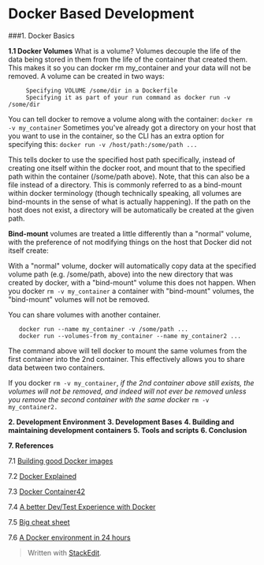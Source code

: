 Docker Based Development
=======================

###1. Docker Basics

**1.1 Docker Volumes**
What is a volume?
Volumes decouple the life of the data being stored in them from the life of the container that created them. This makes it so you can docker rm my_container and your data will not be removed.
A volume can be created in two ways:
```
     Specifying VOLUME /some/dir in a Dockerfile
     Specifying it as part of your run command as docker run -v /some/dir
```
You can tell docker to remove a volume along with the container:
```docker rm -v my_container```
Sometimes you've already got a directory on your host that you want to use in the container, so the CLI has an extra option for specifying this:
```docker run -v /host/path:/some/path ...  ```

This tells docker to use the specified host path specifically, instead of creating one itself within the docker root, and mount that to the specified path within the container (/some/path above). Note, that this can also be a file instead of a directory. This is commonly referred to as a bind-mount within docker terminology (though technically speaking, all volumes are bind-mounts in the sense of what is actually happening). If the path on the host does not exist, a directory will be automatically be created at the given path.

**Bind-mount** volumes are treated a little differently than a "normal" volume, with the preference of not modifying things on the host that Docker did not itself create:

With a "normal" volume, docker will automatically copy data at the specified volume path (e.g. /some/path, above) into the new directory that was created by docker, with a "bind-mount" volume this does not happen.
When you docker ```rm -v my_container``` a container with "bind-mount" volumes, the "bind-mount" volumes will not be removed.

You can share volumes with another container.
```
   docker run --name my_container -v /some/path ...
   docker run --volumes-from my_container --name my_container2 ...
```

The command above will tell docker to mount the same volumes from the first container into the 2nd container. This effectively allows you to share data between two containers.

If you docker ```rm -v my_container```, *if the 2nd container above still exists, the volumes will not be removed, and indeed will not ever be removed unless you remove the second container with the same docker* 
```rm -v my_container2.```


 **2. Development Environment**
 **3. Development Bases**
 **4. Building and maintaining development containers**
 **5. Tools and scripts**
 **6. Conclusion**

 **7. References**

7.1 [Building good Docker images](http://jonathan.bergknoff.com/journal/building-good-docker-images)

7.2 [Docker Explained](https://www.digitalocean.com/community/tutorials/docker-explained-using-dockerfiles-to-automate-building-of-images)

7.3 [Docker Container42](http://container42.com/)

7.4 [A better Dev/Test Experience with Docker](https://medium.com/aws-activate-startup-blog/a-better-dev-test-experience-docker-and-aws-291da5ab1238)

7.5 [Big cheat sheet](http://bigocheatsheet.com/#comments)

7.6 [A Docker environment in 24 hours](https://blog.relateiq.com/a-docker-dev-environment-in-24-hours-part-1-of-2/) 



 
 
> Written with [StackEdit](https://stackedit.io/).
